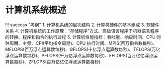 # 计算机系统概述

!!! success "考纲"
    1. 计算机系统的层次结构
    2. 计算机硬件的基本组成
    3. 软硬件关系
    4. 计算机系统的工作原理：“存储程序”方式、高级语言程序于机器语言程序的转换、程序和指令的执行过程
    5. 计算机性能指标：吞吐量、响应时间、CPU 时钟周期、主频、CPI(平均指令周期)、CPU 执行时间、MPIS(百万指令数每秒)、MFLOPS(百万浮点运算数每秒)、GFLOPS(十亿浮点运算数每秒)、TFLOPS(万亿浮点运算数每秒)、PFLOPS(千万亿浮点运算数每秒)、EFLOPS(百万亿亿浮点运算数每秒)、ZFLOPS(百万亿亿亿浮点运算数每秒)

